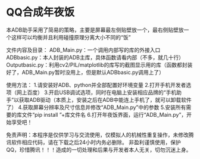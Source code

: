 # QQ合成年夜饭

本ADB助手采用了简易的策略，主要是屏幕最左侧贴壁放一个，最右侧贴壁放一个这样可以均衡并且利用碰撞原理分离大小不同的“饭”

文件内容及目录：
ADB_Main.py：一个调用内部写的库的外接入口
ADBbasic.py：本人封装的ADB主库，具体函数请看内部（不多，就几十行）
Outputbasic.py：利用cv2/PIL/matplotlib的库写的截图显示用的库（函数都封装好了，ADB_Main.py暂时没用上，但是默认ADBbasic.py调用上了）

使用方法：
1.请安装好ADB、python并全部配置好环境变量
2.打开手机开发者选项（网上百度）
3.开启USB调试选项，同时在电脑上安装相应品牌的“手机助手”以获取ADB驱动（本质上，安装之后在ADB中能连上手机了，就可以卸载软件了）
4.获取屏幕分辨率及尺寸信息并修改“ADB_Main.py”中的参数
5.安装所有需要的库文件“pip install ”+库文件名
6.打开年夜饭界面，运行“ADB_Main.py”，开始享受吧！


免责声明：本程序是仅供学习与交流使用，仅模拟人的机械性重复操作，未修改腾讯软件相应代码，请在下载之后24小时内务必删除。
         非盈利谨慎使用，保护QQ，珍惜腾讯！！！造成的一切处理和后果与开发者本人无关，切勿沉迷上身。
